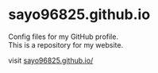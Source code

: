 # sayo96825.github.io
Config files for my GitHub profile. <br>
This is a repository for my website. 

visit  <a href="sayo96825.github.io/"> sayo96825.github.io/ </a>
